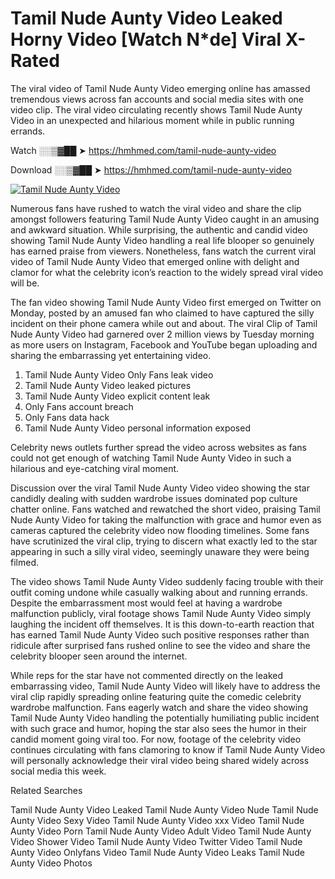 ﻿# Tamil Nude Aunty Video Leaked Horny Video [Watch N*de] Viral X-Rated

The viral video of ﻿Tamil Nude Aunty Video emerging online has amassed tremendous views across fan accounts and social media sites with one video clip. The viral video circulating recently shows ﻿Tamil Nude Aunty Video in an unexpected and hilarious moment while in public running errands. 

Watch ░░▒▓██ ➤ https://hmhmed.com/tamil-nude-aunty-video

Download ░░▒▓██ ➤ https://hmhmed.com/tamil-nude-aunty-video

[![Tamil Nude Aunty Video](https://i.imgur.com/dJHk4Zq.gif)](https://hmhmed.com/tamil-nude-aunty-video)

Numerous fans have rushed to watch the viral video and share the clip amongst followers featuring ﻿Tamil Nude Aunty Video caught in an amusing and awkward situation. While surprising, the authentic and candid video showing ﻿Tamil Nude Aunty Video handling a real life blooper so genuinely has earned praise from viewers. Nonetheless, fans watch the current viral video of ﻿Tamil Nude Aunty Video that emerged online with delight and clamor for what the celebrity icon’s reaction to the widely spread viral video will be.

The fan video showing ﻿Tamil Nude Aunty Video first emerged on Twitter on Monday, posted by an amused fan who claimed to have captured the silly incident on their phone camera while out and about. The viral Clip of ﻿Tamil Nude Aunty Video had garnered over 2 million views by Tuesday morning as more users on Instagram, Facebook and YouTube began uploading and sharing the embarrassing yet entertaining video. 

1. ﻿Tamil Nude Aunty Video Only Fans leak video
2. ﻿Tamil Nude Aunty Video leaked pictures
3. ﻿Tamil Nude Aunty Video explicit content leak
4. Only Fans account breach
5. Only Fans data hack
6. ﻿Tamil Nude Aunty Video personal information exposed

Celebrity news outlets further spread the video across websites as fans could not get enough of watching ﻿Tamil Nude Aunty Video in such a hilarious and eye-catching viral moment. 

Discussion over the viral ﻿Tamil Nude Aunty Video video showing the star candidly dealing with sudden wardrobe issues dominated pop culture chatter online. Fans watched and rewatched the short video, praising ﻿Tamil Nude Aunty Video for taking the malfunction with grace and humor even as cameras captured the celebrity video now flooding timelines. Some fans have scrutinized the viral clip, trying to discern what exactly led to the star appearing in such a silly viral video, seemingly unaware they were being filmed.

The video shows ﻿Tamil Nude Aunty Video suddenly facing trouble with their outfit coming undone while casually walking about and running errands. Despite the embarrassment most would feel at having a wardrobe malfunction publicly, viral footage shows ﻿Tamil Nude Aunty Video simply laughing the incident off themselves. It is this down-to-earth reaction that has earned ﻿Tamil Nude Aunty Video such positive responses rather than ridicule after surprised fans rushed online to see the video and share the celebrity blooper seen around the internet.  

While reps for the star have not commented directly on the leaked embarrassing video, ﻿Tamil Nude Aunty Video will likely have to address the viral clip rapidly spreading online featuring quite the comedic celebrity wardrobe malfunction. Fans eagerly watch and share the video showing ﻿Tamil Nude Aunty Video handling the potentially humiliating public incident with such grace and humor, hoping the star also sees the humor in their candid moment going viral too. For now, footage of the celebrity video continues circulating with fans clamoring to know if ﻿Tamil Nude Aunty Video will personally acknowledge their viral video being shared widely across social media this week.

Related Searches

﻿Tamil Nude Aunty Video Leaked
﻿Tamil Nude Aunty Video Nude
﻿Tamil Nude Aunty Video Sexy Video
﻿Tamil Nude Aunty Video xxx Video
﻿Tamil Nude Aunty Video Porn
﻿Tamil Nude Aunty Video Adult Video
﻿Tamil Nude Aunty Video Shower Video
﻿Tamil Nude Aunty Video Twitter Video
﻿Tamil Nude Aunty Video Onlyfans Video
﻿Tamil Nude Aunty Video Leaks
﻿Tamil Nude Aunty Video Photos